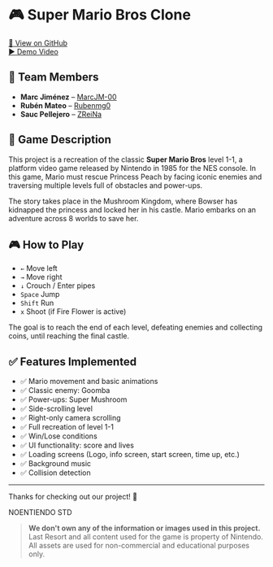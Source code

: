 # 🎮 Super Mario Bros Clone

[🔗 View on GitHub](https://github.com/Rubenmg0/Proyecto-1)  
[▶️ Demo Video](https://youtu.be/HAthvC-jHP0)

## 👥 Team Members

- **Marc Jiménez** – [MarcJM-00](https://github.com/MarcJM-00)  
- **Rubén Mateo** – [Rubenmg0](https://github.com/Rubenmg0)  
- **Sauc Pellejero** – [ZReiNa](https://github.com/ZReiNa)  

## 📝 Game Description

This project is a recreation of the classic **Super Mario Bros** level 1-1, a platform video game released by Nintendo in 1985 for the NES console. In this game, Mario must rescue Princess Peach by facing iconic enemies and traversing multiple levels full of obstacles and power-ups.

The story takes place in the Mushroom Kingdom, where Bowser has kidnapped the princess and locked her in his castle. Mario embarks on an adventure across 8 worlds to save her.

## 🎮 How to Play

- `←` Move left  
- `→` Move right  
- `↓` Crouch / Enter pipes  
- `Space` Jump  
- `Shift` Run  
- `x` Shoot (if Fire Flower is active)

The goal is to reach the end of each level, defeating enemies and collecting coins, until reaching the final castle.

## ✅ Features Implemented

- ✅ Mario movement and basic animations  
- ✅ Classic enemy: Goomba  
- ✅ Power-ups: Super Mushroom  
- ✅ Side-scrolling level  
- ✅ Right-only camera scrolling  
- ✅ Full recreation of level 1-1  
- ✅ Win/Lose conditions  
- ✅ UI functionality: score and lives  
- ✅ Loading screens (Logo, info screen, start screen, time up, etc.)  
- ✅ Background music  
- ✅ Collision detection  

---

Thanks for checking out our project! 🍄  

NOENTIENDO STD  
> **We don't own any of the information or images used in this project.**  
> Last Resort and all content used for the game is property of Nintendo.  
> All assets are used for non-commercial and educational purposes only.
